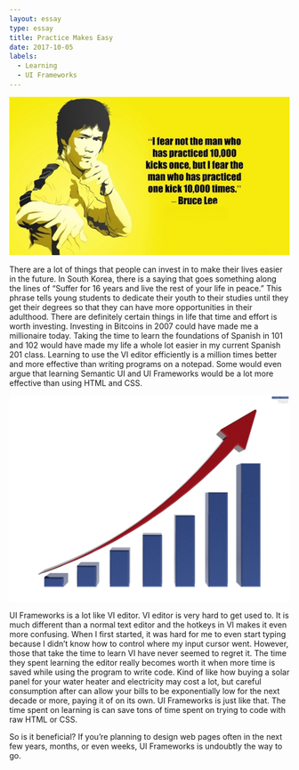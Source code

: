 ```yaml
---
layout: essay
type: essay
title: Practice Makes Easy
date: 2017-10-05
labels:
  - Learning
  - UI Frameworks
---
```


<img class="ui medium left floated image" src="../images/brucelee.jpg">

There are a lot of things that people can invest in to make their lives easier in the future. In South Korea, there is a saying that goes something along the lines of “Suffer for 16 years and live the rest of your life in peace.” This phrase tells young students to dedicate their youth to their studies until they get their degrees so that they can have more opportunities in their adulthood. There are definitely certain things in life that time and effort is worth investing. Investing in Bitcoins in 2007 could have made me a millionaire today. Taking the time to learn the foundations of Spanish in 101 and 102 would have made my life a whole lot easier in my current Spanish 201 class. Learning to use the VI editor efficiently is a million times better and more effective than writing programs on a notepad. Some would even argue that learning Semantic UI and UI Frameworks would be a lot more effective than using HTML and CSS.


<img class="ui medium right floated image" src="../images/chart.jpg">

UI Frameworks is a lot like VI editor. VI editor is very hard to get used to. It is much different than a normal text editor and the hotkeys in VI makes it even more confusing. When I first started, it was hard for me to even start typing because I didn’t know how to control where my input cursor went. However, those that take the time to learn VI have never seemed to regret it. The time they spent learning the editor really becomes worth it when more time is saved while using the program to write code. Kind of like how buying a solar panel for your water heater and electricity may cost a lot, but careful consumption after can allow your bills to be exponentially low for the next decade or more, paying it of on its own. UI Frameworks is just like that. The time spent on learning is can save tons of time spent on trying to code with raw HTML or CSS. 

So is it beneficial? If you’re planning to design web pages often in the next few years, months, or even weeks, UI Frameworks is undoubtly the way to go. 
